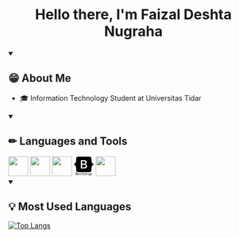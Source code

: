<h1 align="center">Hello there, I'm Faizal Deshta Nugraha</h1>

<details open>
    <summary><h2> 😁 About Me </h2></summary>
    <ul>
        <li>🎓 Information Technology Student at Universitas Tidar</li>
    </ul>
</details>
<details open>
    <summary><h2 align="left"> ✏ Languages and Tools</h2></summary> 
  <a href="https://reactjs.org"><img src="https://cdn.jsdelivr.net/gh/devicons/devicon/icons/react/react-original.svg" width="40" height="40"/></a> 
  <a href="https://laravel.com/"> <img src="https://cdn.jsdelivr.net/gh/devicons/devicon/icons/laravel/laravel-plain.svg" width="40" height="40" /></a> 
  <a href="https://git-scm.com/"><img src="https://cdn.jsdelivr.net/gh/devicons/devicon/icons/git/git-plain.svg" width="40" height="40"/></a> 
  <a href="https://getbootstrap.com" target="_blank"><img src="https://raw.githubusercontent.com/devicons/devicon/master/icons/bootstrap/bootstrap-plain-wordmark.svg"     alt="bootstrap" width="40" height="40"/></a> 
  <a href="https://tailwindcss.com" target="_blank"><img src="https://raw.githubusercontent.com/tailwindlabs/tailwindcss/HEAD/.github/logo-light.svg" width="40"            height="40" style="max-width: 100%;"/></a>
</details>
<details open>
    <summary><h2 align="left">💡 Most Used Languages</h2></summary>
    
[![Top Langs](https://github-readme-stats.vercel.app/api/top-langs/?username=fzlfade)](https://github.com/anuraghazra/github-readme-stats)
</details>
    

